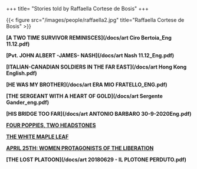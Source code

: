 +++
title= "Stories told by Raffaella Cortese de Bosis"
+++


{{< figure src="/images/people/raffaella2.jpg" title="Raffaella Cortese de Bosis" >}}



**[A TWO TIME SURVIVOR REMINISCES](/docs/art Ciro Bertoia_Eng 11.12.pdf)**


**[Pvt. JOHN ALBERT -JAMES- NASH](/docs/art Nash 11.12_Eng.pdf)**


**[ITALIAN-CANADIAN SOLDIERS IN THE FAR EAST](/docs/art Hong Kong English.pdf)**


**[HE WAS MY BROTHER](/docs/art ERA MIO FRATELLO_ENG.pdf)**


**[THE SERGEANT WITH A HEART OF GOLD](/docs/art Sergente Gander_eng.pdf)**


**[HIS BRIDGE TOO FAR](/docs/art ANTONIO BARBARO 30-9-2020Eng.pdf)**


**[FOUR POPPIES, TWO HEADSTONES](/en/research/ingram_mclean/)**


**[THE WHITE MAPLE LEAF](/en/research/brade_hope/)**


**[APRIL 25TH: WOMEN PROTAGONISTS OF THE LIBERATION](/en/history/donne25apr/)**


**[THE LOST PLATOON](/docs/art 20180629 - IL PLOTONE PERDUTO.pdf)**







